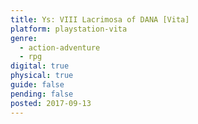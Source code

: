 ```yaml
---
title: Ys: VIII Lacrimosa of DANA [Vita]
platform: playstation-vita
genre:
  - action-adventure
  - rpg
digital: true
physical: true
guide: false
pending: false
posted: 2017-09-13
---
```

